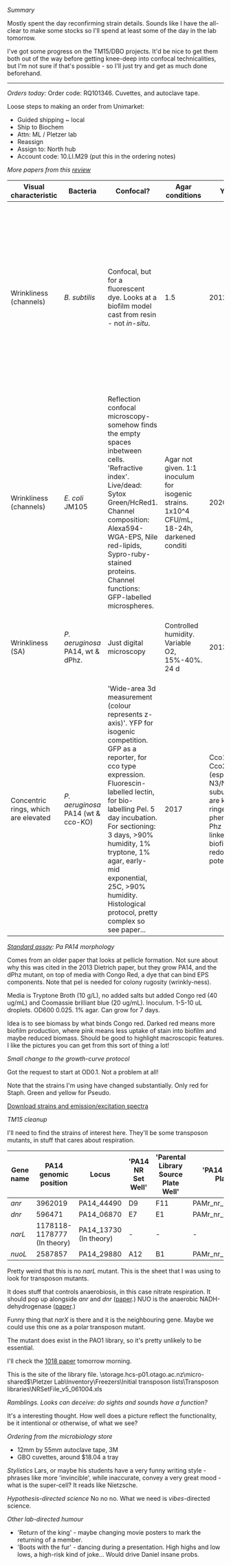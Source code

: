*Summary*

Mostly spent the day reconfirming strain details. Sounds like I have the all-clear to make some stocks so I'll spend at least some of the day in the lab tomorrow.

I've got some progress on the TM15/DBO projects. It'd be nice to get them both out of the way before getting knee-deep into confocal technicalities, but I'm not sure if that's possible - so I'll just try and get as much done beforehand.

---

*Orders today:*
Order code: RQ101346. Cuvettes, and autoclave tape.

Loose steps to making an order from Unimarket:
- Guided shipping ~ local
- Ship to Biochem
- Attn: ML / Pletzer lab
- Reassign
- Assign to: North hub
- Account code: 10.LI.M29 (put this in the ordering notes)

*More papers from this [review](https://pmc.ncbi.nlm.nih.gov/articles/PMC9748781/#RSOB220194C3)*

| Visual characteristic                | Bacteria                           | Confocal?                                                                                                                                                                                                                                                                                                                                                           | Agar conditions                                                                            | Year                                                                                                              | Mechanism                                                                                                                                                                                                                                                     | Measurements                                                                                                                                                                                                                                                                                  | Comments                                                                                                                                                                                                                                                                                                                                                  |
| ------------------------------------ | ---------------------------------- | ------------------------------------------------------------------------------------------------------------------------------------------------------------------------------------------------------------------------------------------------------------------------------------------------------------------------------------------------------------------- | ------------------------------------------------------------------------------------------ | ----------------------------------------------------------------------------------------------------------------- | ------------------------------------------------------------------------------------------------------------------------------------------------------------------------------------------------------------------------------------------------------------- | --------------------------------------------------------------------------------------------------------------------------------------------------------------------------------------------------------------------------------------------------------------------------------------------- | --------------------------------------------------------------------------------------------------------------------------------------------------------------------------------------------------------------------------------------------------------------------------------------------------------------------------------------------------------- |
| Wrinkliness (channels)               | *B. subtilis*                      | Confocal, but for a fluorescent dye. Looks at a biofilm model cast from resin - not *in-situ*.                                                                                                                                                                                                                                                                      | 1.5                                                                                        | 2012                                                                                                              | Observational                                                                                                                                                                                                                                                 | Channel diameter (height-channel ~ height-biofilm). Surface temperature. Fluid velocimetry. Biofilm evaporation (cool technique. They used a bunch of salts that they expect to get saturated, at the base of the incubation box.)                                                            | Talks about nutrient transport, where diffusion is critical. Can cells make aqueducts, to move foods? Height is limited by nutrient-diffusion. Pressure drop in channels is enough to suck in nutrients, the drive for this is water evaporating.                                                                                                         |
| Wrinkliness (channels)               | *E. coli* JM105                    | Reflection confocal microscopy- somehow finds the empty spaces inbetween cells. 'Refractive index'. Live/dead: Sytox Green/HcRed1. Channel composition: Alexa594-WGA-EPS, Nile red-lipids, Sypro-ruby-stained proteins. Channel functions: GFP-labelled microspheres.                                                                                               | Agar not given. 1:1 inoculum for isogenic strains. 1x10^4 CFU/mL, 18-24h, darkened conditi | 2020                                                                                                              | Observational                                                                                                                                                                                                                                                 | By-eye                                                                                                                                                                                                                                                                                        | The funniest  paper to date lol. They test spatial-arrangement/channel importance, by mixing up the whole biofilm then replating. It's kind of insane but also *so smart*. Would love to try something like this... Could we use like in-diffusible antibiotics, to grow the channels? They say that nutrients *don't* enter biofilms by diffusion alone. |
| Wrinkliness (SA)                     | *P. aeruginosa* PA14, wt & dPhz.   | Just digital microscopy                                                                                                                                                                                                                                                                                                                                             | Controlled humidity. Variable O2, 15%-40%. 24 d                                            | 2013                                                                                                              | Background: Wrinkles form when phz is disrupted, which lets more O2 deeper into the bacterial colony. Increases with reduction in O2.                                                                                                                         | Observational. O2 concentration, wrinkle height & wrinkle width.                                                                                                                                                                                                                              | Dietrich again, looks like he cares about how morphology~metabolism. In this case more about access to O2. Do they use Coomasie Blue and Congo Red, a couple of dyes to profile redox?                                                                                                                                                                    |
| Concentric rings, which are elevated | *P. aeruginosa* PA14 (wt & cco-KO) | 'Wide-area 3d measurement (colour represents z-axis)'. YFP for isogenic competition. GFP as a reporter, for cco type expression. Fluorescin-labelled lectin, for bio-labelling Pel. 5 day incubation. For sectioning: 3 days, >90% humidity, 1% tryptone, 1% agar, early-mid exponential, 25C, >90% humidity. Histological protocol, pretty complex so see paper... | 2017                                                                                       | Cco1 and Cco2 (especially N3/N4 subunits) are key for ringed phenotype. Phz is linked to biofilm redox potential. | Congo red assay for filamentation/biomass. TTC for N4's contribution, to redox. Isoform competition, using YFP as indicator. Looks at reporting GFP, with depth in biofilm cross-section. Redox potential, that was rebalanced with KNO3 (potassium nitrate). | *Pa* has 5 terminal oxidases: bo3/Cyo, bd/CIO (cyanide-insensitive), aa3/cox, cbb3/cco1, cbb3-2/cco2 (all terminal oxidases). Isoform competition: neat wee assay for finding when genes are more important for fitness. More matrix production, as a result of electron acceptor limitation. | Another Dietrich paper. Looks like he's into this Phenazine stuff.                                                                                                                                                                                                                                                                                        |


*[Standard assay](https://pubmed.ncbi.nlm.nih.gov/14731271/): Pa PA14 morphology*

Comes from an older paper that looks at pellicle formation. Not sure about why this was cited in the 2013 Dietrich paper, but they grow PA14, and the dPhz mutant, on top of media with Congo Red, a dye that can bind EPS components. Note that pel is needed for colony rugosity (wrinkly-ness).

Media is Tryptone Broth (10 g/L), no added salts but added Congo red (40 ug/mL) and Coomassie brilliant blue (20 ug/mL). Inoculum. 1-5-10 uL droplets. OD600 0.025. 1% agar. Can grow for 7 days.

Idea is to see biomass by what binds Congo red. Darked red means more biofilm production, where pink means less uptake of stain into biofilm and maybe reduced biomass. Should be good to highlight macroscopic features. I like the pictures you can get from this sort of thing a lot!

*Small change to the growth-curve protocol*

Got the request to start at OD0.1. Not a problem at all!

Note that the strains I'm using have changed substantially. Only red for Staph. Green and yellow for Pseudo.

[Download strains and emission/excitation spectra](https://github.com/marklemzin/marks-masters/raw/main/experimental-setup/12.03%20strains-for-growth-curves.xlsx)

*TM15 cleanup*

I'll need to find the strains of interest here. They'll be some transposon mutants, in stuff that cares about respiration.

| Gene name | PA14 genomic position       | Locus                  | 'PA14 NR Set Well' | 'Parental Library Source Plate Well' | 'PA14 NR Set Plate' |
| --------- | --------------------------- | ---------------------- | ------------------ | ------------------------------------ | ------------------- |
| *anr*     | 3962019                     | PA14_44490             | D9                 | F11                                  | PAMr_nr_mas_02_4    |
| *dnr*     | 596471                      | PA14_06870             | E7                 | E1                                   | PAMr_nr_mas_06_1    |
| *narL*    | 1178118-1178777 (In theory) | PA14_13730 (In theory) | -                  | -                                    | -                   |
| *nuoL*    | 2587857                     | PA14_29880             | A12                | B1                                   | PAMr_nr_mas_05_3    |
Pretty weird that this is no *narL* mutant. This is the sheet that I was using to look for transposon mutants.

It does stuff that controls anaerobiosis, in this case nitrate respiration. It should pop up alongside *anr* and *dnr* ([paper](https://pubmed.ncbi.nlm.nih.gov/12073043/).) NUO is the anaerobic NADH-dehydrogenase ([paper](https://pmc.ncbi.nlm.nih.gov/articles/PMC7857637/#pone.0244142.ref022).)

Funny thing that *narX* is there and it is the neighbouring gene. Maybe we could use this one as a polar transposon mutant.

The mutant does exist in the PAO1 library, so it's pretty unlikely to be essential.

I'll check the [1018 paper](https://pubmed.ncbi.nlm.nih.gov/33930077/) tomorrow morning.

This is the site of the library file.
\storage.hcs-p01.otago.ac.nz\micro-shared$\Pletzer Lab\Inventory\Freezers\Initial transposon lists\Transposon libraries\NRSetFile_v5_061004.xls

*Ramblings. Looks can deceive: do sights and sounds have a function?*

It's a interesting thought. How well does a picture reflect the functionality, be it intentional or otherwise, of what we see?

*Ordering from the microbiology store*
- 12mm by 55mm autoclave tape, 3M
- GBO cuvettes, around $18.04 a tray

*Stylistics*
Lars, or maybe his students have a very funny writing style - phrases like more 'invincible', while inaccurate, convey a very great mood - what is the super-cell? It reads like Nietzsche.

*Hypothesis-directed science*
No no no. What we need is *vibes*-directed science.

*Other lab-directed humour*
- 'Return of the king' - maybe changing movie posters to mark the returning of a member.
- 'Boots with the fur' - dancing during a presentation. High highs and low lows, a high-risk kind of joke... Would drive Daniel insane probs.